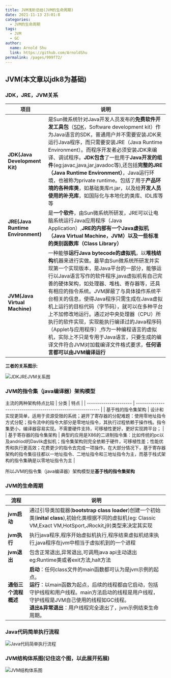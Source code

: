 ```yaml
---
title: JVM浅析总结(JVM的生命周期)
date: 2021-11-13 23:01:8
categories: 
  - JVM的生命周期
tags: 
  - JVM
  - GC
author: 
  name: Arnold Shu
  link: https://github.com/ArnoldShu
permalink: /pages/999f72/
---
```



## JVM(本文章以jdk8为基础)

### JDK，JRE，JVM关系
| 项目                              | 说明                                                         |
| --------------------------------- | ------------------------------------------------------------ |
| **JDK(Java Development Kit)**     | 是Sun微系统针对Java开发人员发布的**免费软件开发工具包**（[SDK](https://baike.baidu.com/item/%E8%BD%AF%E4%BB%B6%E5%BC%80%E5%8F%91%E5%B7%A5%E5%85%B7%E5%8C%85/10418833?fromtitle=SDK&fromid=7815680&fr=aladdin)，Software development kit）作为Java语言的SDK，普通用户并不需要安装JDK来运行Java程序，而只需要安装JRE（Java Runtime Environment）。而程序开发者必须安装JDK来编译、调试程序。**JDK包含**了一批用于**Java开发的组件**(eg:javac,java,jar,javadoc等),还包括**完整的JRE（Java Runtime Environment）**，Java运行环境，也被称为private runtime。包括了用于**产品环境的各种库类**，如基础类库rt.jar，以及给**开发人员使用的补充库**，如国际化与本地化的类库、IDL库等等 |
| **JRE(Java Runtime Environment)** | 是**一个软件**，由Sun微系统所研发，JRE可以让电脑系统运行Java应用程序（Java Application）,**JRE的内部有一个Java虚拟机（Java Virtual Machine，JVM）以及一些标准的类别函数库（Class Library）** |
| **JVM(Java Virtual Machine)**     | 一种能够**运行Java bytecode的虚拟机**，以**堆栈结构**机器来进行实做。最早由Sun微系统所研发并实现第一个实现版本，是Java平台的一部分，能够运行以Java语言写作的软件程序,java虚拟机有自己完善的硬体架构，如处理器、堆栈、寄存器等，还具有相应的指令系统。JVM屏蔽了与具体操作系统平台相关的信息，使得Java程序只需生成在Java虚拟机上运行的目标代码（字节码），就可以在多种平台上不加修改地运行。通过对中央处理器（CPU）所执行的软件实现，实现能执行编译过的Java程序码（Applet与应用程序）,作为一种编程语言的虚拟机，实际上不只是专用于Java语言，只要生成的编译文件符合JVM对加载编译文件格式要求，**任何语言都可以由JVM编译运行** |

**三者的关系图示**:

![JDKJREJVM关系图](https://fastly.jsdelivr.net/gh/ArnoldShu/cdn/01.backend/011.Java/01114/1.png)

### JVM的指令集（java编译器）架构模型
主流的两种架构特点比较
| 分类                   | 特点                                                         |
| ---------------------- | ------------------------------------------------------------ |
| 基于栈的指令集架构     | 设计和实现更简单，适用于资源受限的系统；避开了寄存器的分配难题：使用零地址指令方式分配；指令流中的指令大部分是零地址指令，其执行过程依赖于操作栈。指令集更小，编译器容易实现。不需要硬件支持，可移植性更好，更好实现跨平台； |
| 基于寄存器的指令集架构 | 典型的应用是X86的二进制指令集：比如传统的pc以及andriod的Davlik虚拟机；指令集架构则完全依赖于硬件，可移植性差；性能优秀和执行更高效；花费更少的指令去完成一项操作。在大部分情况下，基于寄存器架构的指令集往往都以一地址指令、二地址指令和三地址指令为主，而基于栈式架构的指令集确是以零地址指令为主 |

 所以JVM的指令集（java编译器）架构模型是**基于栈的指令集架构**

### JVM的生命周期
| 流程                 | 说明                                                         |
| -------------------- | ------------------------------------------------------------ |
| **jvm启动**          | 通过引导类加载器(**bootstrap class	loader**)创建一个初始类(**inital class**),初始化类根据不同的虚拟机(eg: Classic VM,Exact VM,HotSport,JRockit,j9)类型来决定其实现 |
| **jvm执行**          | 执行java程序,程序开始虚拟机执行,程序结束虚拟机结束执行,java程序在jvm中相当于虚拟机到的一个进程 |
| **jvm退出**          | 包含正常退出,异常退出,可调用java api主动退出eg:Runtime类或者exit方法,halt方法 |
| **通俗三个流程概述** | **启动**：任何class文件的main函数都可认为是jvm示例的起点。<br>**运行**：以main函数为起点，后续的线程都由它启动，包括守护线程和用户线程。main方法启动的线程是用户线程，守护线程是JVM自己使用的线程如GC线程。<br>**退出&异常退出**：用户线程完全退出了，jvm示例结束生命周期。 |

### Java代码简单执行流程

![Java代码简单执行流程](https://fastly.jsdelivr.net/gh/ArnoldShu/cdn/01.backend/011.Java/01114/2.png)

### JVM结构体系图(记住这个图，以此展开拓展)

![JVM结构体系图](https://fastly.jsdelivr.net/gh/ArnoldShu/cdn/01.backend/011.Java/01114/3.png)
